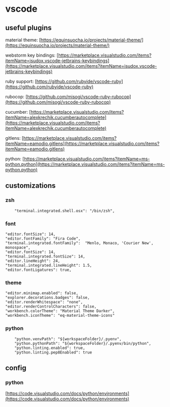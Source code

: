 # vscode

## useful plugins

material theme: [https://equinsuocha.io/projects/material-theme/](https://equinsuocha.io/projects/material-theme/)

webstorm key bindings: [https://marketplace.visualstudio.com/items?itemName=isudox.vscode-jetbrains-keybindings](https://marketplace.visualstudio.com/items?itemName=isudox.vscode-jetbrains-keybindings)

ruby support: [https://github.com/rubyide/vscode-ruby](https://github.com/rubyide/vscode-ruby)

rubocop: [https://github.com/misogi/vscode-ruby-rubocop](https://github.com/misogi/vscode-ruby-rubocop)

cucumber: [https://marketplace.visualstudio.com/items?itemName=alexkrechik.cucumberautocomplete](https://marketplace.visualstudio.com/items?itemName=alexkrechik.cucumberautocomplete)

gitlens: [https://marketplace.visualstudio.com/items?itemName=eamodio.gitlens](https://marketplace.visualstudio.com/items?itemName=eamodio.gitlens)

python: [https://marketplace.visualstudio.com/items?itemName=ms-python.python](https://marketplace.visualstudio.com/items?itemName=ms-python.python)

## customizations

### zsh

```
    "terminal.integrated.shell.osx": "/bin/zsh",
```

### font

```
"editor.fontSize": 14,
"editor.fontFamily": "Fira Code",
"terminal.integrated.fontFamily":  "Menlo, Monaco, 'Courier New', monospace",
"editor.fontSize": 14,
"terminal.integrated.fontSize": 14,
"editor.lineHeight": 24,
"terminal.integrated.lineHeight": 1.5,
"editor.fontLigatures": true,
```

### theme

```
"editor.minimap.enabled": false,
"explorer.decorations.badges": false,
"editor.renderWhitespace": "none",
"editor.renderControlCharacters": false,
"workbench.colorTheme": "Material Theme Darker",
"workbench.iconTheme": "eq-material-theme-icons"
```

### python

```
    "python.venvPath": "${workspaceFolder}/.pyenv",
    "python.pythonPath": "${workspaceFolder}/.pyenv/bin/python",
    "python.linting.enabled": true,
    "python.linting.pep8Enabled": true
```

## config

### python

[https://code.visualstudio.com/docs/python/environments](https://code.visualstudio.com/docs/python/environments)

